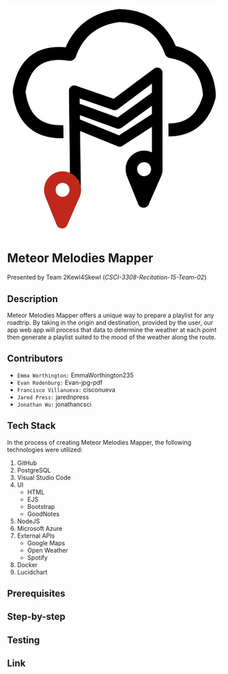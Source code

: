 [![Github Repository](src/img/logo.png)](https://github.com/jarednpress/team2kewl4skewl.git)
# Meteor Melodies Mapper

Presented by Team 2Kewl4Skewl
(*CSCI-3308-Recitation-15-Team-02*)

## Description

Meteor Melodies Mapper offers a unique way to prepare a playlist for any roadtrip. By taking in the origin and destination, provided by the user, our app web app will process that data to determine the weather at each point then generate a playlist suited to the mood of the weather along the route.

## Contributors

* `Emma Worthington:` EmmaWorthington235
* `Evan Rodenburg:` Evan-jpg-pdf
* `Francisco Villanueva:` cisconueva
* `Jared Press:` jarednpress
* `Jonathan Wu:` jonathancsci

## Tech Stack
In the process of creating Meteor Melodies Mapper, the following technologies were utilized:
1. GitHub
2. PostgreSQL
3. Visual Studio Code
4. UI
    - HTML
    - EJS
    - Bootstrap
    - GoodNotes
5. NodeJS
6. Microsoft Azure
7. External APIs
    - Google Maps
    - Open Weather
    - Spotify
8. Docker
9. Lucidchart

## Prerequisites
## Step-by-step
## Testing
## Link

